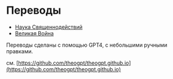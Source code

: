 # Переводы

- [Наука Священнодействий](science-of-sacraments/index.md)
- [Великая Война](the-great-war/index.md)

Переводы сделаны с помощью GPT4, с небольшими ручными правками.

см. [https://github.com/theogpt/theogpt.github.io](https://github.com/theogpt/theogpt.github.io)
